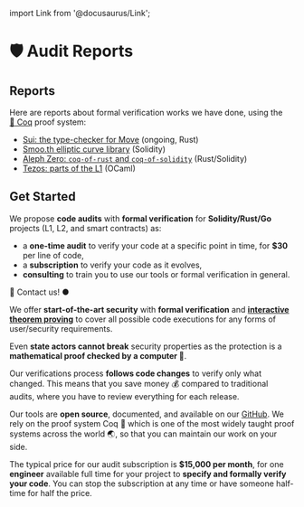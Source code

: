 import Link from '@docusaurus/Link';

# 🛡️ Audit Reports

## Reports

Here are reports about formal verification works we have done, using the [🐓&nbsp;Coq](https://coq.inria.fr/) proof system:

- <a href="/reports/sui-type-checker/book/">Sui: the type-checker for Move</a> (ongoing, Rust)
- <a href="/reports/smoo.th/book/">Smoo.th elliptic curve library</a> (Solidity)
- <a href="/reports/aleph-zero/book/">Aleph Zero: `coq-of-rust` and `coq-of-solidity`</a> (Rust/Solidity)
- <a href="/reports/tezos/book/">Tezos: parts of the L1</a> (OCaml)

## Get Started

We propose **code audits** with **formal verification** for **Solidity/Rust/Go** projects (L1, L2, and smart contracts) as:

- a **one-time audit** to verify your code at a specific point in time, for **$30** per line of code,
- a **subscription** to verify your code as it evolves,
- **consulting** to train you to use our tools or formal verification in general.

<Link
  className="button button--secondary button--lg"
  href="mailto:&#099;&#111;&#110;&#116;&#097;&#099;&#116;&#064;formal&#046;&#108;&#097;&#110;&#100;"
  style={{marginBottom: 40, marginTop: 20}}
>
  <span>🦸&nbsp;Contact us! <span style={{color: "#27ae60", marginLeft: 10}}>●</span></span>
</Link>

We offer **start-of-the-art security** with **formal verification** and **[interactive theorem proving](https://coq.inria.fr/)** to cover all possible code executions for any forms of user/security requirements.

Even **state actors cannot break** security properties as the protection is a **mathematical proof checked by a computer&nbsp;🦸**.

Our verifications process **follows code changes** to verify only what changed. This means that you save money&nbsp;💰 compared to traditional audits, where you have to review everything for each release.

Our tools are **open source**, documented, and available on our [GitHub](https://github.com/formal-land). We rely on the proof system Coq&nbsp;🐓 which is one of the most widely taught proof systems across the world&nbsp;🌏, so that you can maintain our work on your side.

The typical price for our audit subscription is **$15,000 per month**, for one **engineer** available full time for your project to **specify and formally verify your code**. You can stop the subscription at any time or have someone half-time for half the price.

<!-- Contact us on [📧 &#099;&#111;&#110;&#116;&#097;&#099;&#116;&#064;formal&#046;&#108;&#097;&#110;&#100;](mailto:contact@formal.land) to get started! -->
